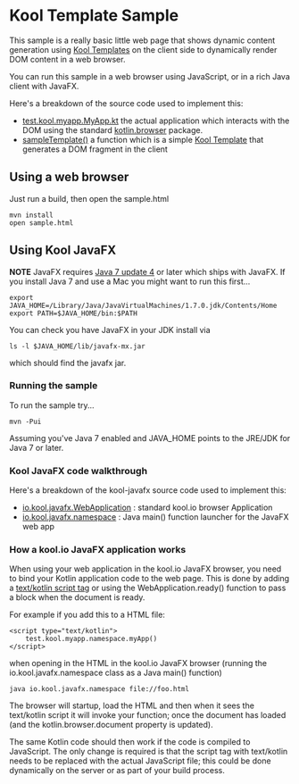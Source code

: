 # Kool Template Sample

This sample is a really basic little web page that shows dynamic content generation using [Kool Templates](http://kool.io/templates.html) on the client side to dynamically render DOM content in a web browser.

You can run this sample in a web browser using JavaScript, or in a rich Java client with JavaFX.

Here's a breakdown of the source code used to implement this:

* [test.kool.myapp.MyApp.kt](https://github.com/koolio/kool/blob/master/samples/kool-template-sample/src/main/kotlin/test/kool/myapp/MyApp.kt) the actual application which interacts with the DOM using the standard [kotlin.browser](http://jetbrains.github.com/kotlin/versions/snapshot/apidocs/kotlin/browser/package-summary.html) package.
* [sampleTemplate()](https://github.com/koolio/kool/blob/master/samples/kool-template-sample/src/main/kotlin/test/kool/myapp/MyApp.kt#L24) a function which is a simple [Kool Template](http://kool.io/templates.html) that generates a DOM fragment in the client


## Using a web browser

Just run a build, then open the sample.html

    mvn install
    open sample.html


## Using Kool JavaFX

**NOTE** JavaFX requires [Java 7 update 4](http://www.oracle.com/technetwork/java/javase/overview/index.html) or later which ships with JavaFX. If you install Java 7 and use a Mac you might want to run this first...

    export JAVA_HOME=/Library/Java/JavaVirtualMachines/1.7.0.jdk/Contents/Home
    export PATH=$JAVA_HOME/bin:$PATH

You can check you have JavaFX in your JDK install via

    ls -l $JAVA_HOME/lib/javafx-mx.jar

which should find the javafx jar.

### Running the sample

To run the sample try...

    mvn -Pui

Assuming you've Java 7 enabled and JAVA_HOME points to the JRE/JDK for Java 7 or later.

### Kool JavaFX code walkthrough

Here's a breakdown of the kool-javafx source code used to implement this:

* [io.kool.javafx.WebApplication](https://github.com/koolio/kool/tree/master/kool-javafx/src/main/kotlin/io/kool/javafx/WebApplication.kt) : standard kool.io browser Application
* [io.kool.javafx.namespace](https://github.com/koolio/kool/tree/master/kool-javafx/src/main/kotlin/io/kool/javafx/Main.kt) : Java main() function launcher for the JavaFX web app

### How a kool.io JavaFX application works

When using your web application in the kool.io JavaFX browser, you need to bind your Kotlin application code to the web page. This is done by adding a [text/kotlin script tag](https://github.com/koolio/kool/blob/master/samples/kool-template-sample/src/main/resources/sample.html#L6) or using the WebApplication.ready() function to pass a block when the document is ready.

For example if you add this to a HTML file:

    <script type="text/kotlin">
        test.kool.myapp.namespace.myApp()
    </script>

when opening in the HTML in the kool.io JavaFX browser (running the io.kool.javafx.namespace class as a Java main() function)

    java io.kool.javafx.namespace file://foo.html

The browser will startup, load the HTML and then when it sees the text/kotlin script it will invoke your function; once the document has loaded (and the kotlin.browser.document property is updated).

The same Kotlin code should then work if the code is compiled to JavaScript. The only change is required is that the script tag with text/kotlin needs to be replaced with the actual JavaScript file; this could be done dynamically on the server or as part of your build process.
